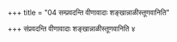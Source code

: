 +++
title = "04 सम्प्रवदन्ति वीणावादाः शङ्खान्नाळीस्तूणवानिति"

+++
संप्रवदन्ति वीणावादाः शङ्खान्नाळीस्तूणवानिति ४